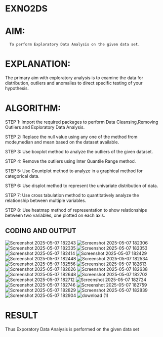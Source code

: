 # EXNO2DS
# AIM:
      To perform Exploratory Data Analysis on the given data set.
      
# EXPLANATION:
  The primary aim with exploratory analysis is to examine the data for distribution, outliers and anomalies to direct specific testing of your hypothesis.
  
# ALGORITHM:
STEP 1: Import the required packages to perform Data Cleansing,Removing Outliers and Exploratory Data Analysis.

STEP 2: Replace the null value using any one of the method from mode,median and mean based on the dataset available.

STEP 3: Use boxplot method to analyze the outliers of the given dataset.

STEP 4: Remove the outliers using Inter Quantile Range method.

STEP 5: Use Countplot method to analyze in a graphical method for categorical data.

STEP 6: Use displot method to represent the univariate distribution of data.

STEP 7: Use cross tabulation method to quantitatively analyze the relationship between multiple variables.

STEP 8: Use heatmap method of representation to show relationships between two variables, one plotted on each axis.

## CODING AND OUTPUT
![Screenshot 2025-05-07 182243](https://github.com/user-attachments/assets/ceb42fb0-7c6c-4efe-a2ca-f613d7a45361)
![Screenshot 2025-05-07 182306](https://github.com/user-attachments/assets/43493425-0ff9-4d85-bb63-9b4ce6e01b03)
![Screenshot 2025-05-07 182335](https://github.com/user-attachments/assets/f835d453-086a-4eac-a933-802a2fed9f70)
![Screenshot 2025-05-07 182353](https://github.com/user-attachments/assets/4295b593-079e-45a0-bf0e-0fb5fa037654)
![Screenshot 2025-05-07 182414](https://github.com/user-attachments/assets/8514b430-9761-44c9-a0f3-c5bc9773336e)
![Screenshot 2025-05-07 182429](https://github.com/user-attachments/assets/b188d148-06a0-4893-84b7-4204a5eaa630)
![Screenshot 2025-05-07 182448](https://github.com/user-attachments/assets/fbd86436-4a2c-42a8-9de1-003f0933c187)
![Screenshot 2025-05-07 182534](https://github.com/user-attachments/assets/b2061751-c758-4f9d-8ee2-688b61d116e8)
![Screenshot 2025-05-07 182556](https://github.com/user-attachments/assets/58149563-8518-4bf5-b7c2-6285a436df28)
![Screenshot 2025-05-07 182613](https://github.com/user-attachments/assets/50ff789f-c213-469a-a6c2-16eb05f96fc1)
![Screenshot 2025-05-07 182626](https://github.com/user-attachments/assets/9f02f901-2f19-4086-a911-5451fe36406f)
![Screenshot 2025-05-07 182638](https://github.com/user-attachments/assets/c0d275fb-ce02-490a-b4e8-6a58c16ec0dc)
![Screenshot 2025-05-07 182648](https://github.com/user-attachments/assets/c3798f3a-2f09-4dfe-b223-1182a08bb8c9)
![Screenshot 2025-05-07 182702](https://github.com/user-attachments/assets/13c3a395-f88c-4829-ba7e-3502b5910d4c)
![Screenshot 2025-05-07 182712](https://github.com/user-attachments/assets/ae179159-5c05-46ca-84ca-5b7cc3c3548a)
![Screenshot 2025-05-07 182724](https://github.com/user-attachments/assets/ec290151-582c-4a1a-ba63-7d6a19632379)
![Screenshot 2025-05-07 182746](https://github.com/user-attachments/assets/71516d32-287d-4b1f-90da-7cac2cd62c9f)
![Screenshot 2025-05-07 182759](https://github.com/user-attachments/assets/82ac1580-63e4-4093-8dab-fc4ea148af0c)
![Screenshot 2025-05-07 182829](https://github.com/user-attachments/assets/bacd033f-f10b-4ec6-9329-a6fde8aa9cb8)
![Screenshot 2025-05-07 182839](https://github.com/user-attachments/assets/79d0de57-5aa5-4cee-8a7b-e875fe73cbc9)
![Screenshot 2025-05-07 182904](https://github.com/user-attachments/assets/5573ad98-cd31-49c2-8259-bdd307cb2982)
![download (1)](https://github.com/user-attachments/assets/e489f531-d00e-4187-a612-bc000e878252)

# RESULT
Thus Exporatory Data Analysis is performed on the given data set

